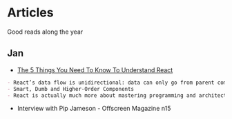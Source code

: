 # Articles

Good reads along the year

## Jan

- [The 5 Things You Need To Know To Understand React](https://medium.com/@sachagreif/the-5-things-you-need-to-know-to-understand-react-a1dbd5d114a3#.w78tvztm0)

```md
- React’s data flow is unidirectional: data can only go from parent components to their children
- Smart, Dumb and Higher-Order Components
- React is actually much more about mastering programming and architectural concepts
```

- Interview with Pip Jameson - Offscreen Magazine n15
